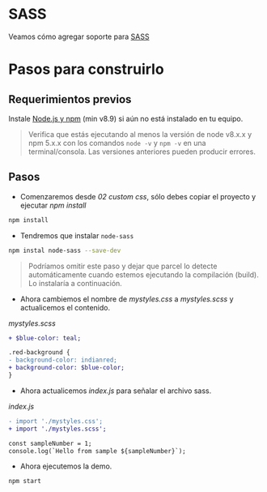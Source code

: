 # SASS

Veamos cómo agregar soporte para [SASS](https://sass-lang.com/)

# Pasos para construirlo

## Requerimientos previos

Instale [Node.js y npm](https://nodejs.org/en/) (min v8.9) si aún no está instalado en tu equipo.

> Verifica que estás ejecutando al menos la versión de node v8.x.x y npm 5.x.x con los comandos `node -v` y `npm -v` en una terminal/consola. Las versiones anteriores pueden producir errores.

## Pasos

- Comenzaremos desde _02 custom css_, sólo debes copiar el proyecto y ejecutar _npm install_

```bash
npm install
```

- Tendremos que instalar `node-sass`

```bash
npm instal node-sass --save-dev
```

> Podríamos omitir este paso y dejar que parcel lo detecte automáticamente cuando estemos ejecutando la compilación (build). Lo instalaría a continuación.

- Ahora cambiemos el nombre de _mystyles.css_ a _mystyles.scss_ y actualicemos el contenido.

_mystyles.scss_

```diff
+ $blue-color: teal;

.red-background {
- background-color: indianred;
+ background-color: $blue-color;
}
```

- Ahora actualicemos _index.js_ para señalar el archivo sass.

_index.js_

```diff
- import './mystyles.css';
+ import './mystyles.scss';

const sampleNumber = 1;
console.log(`Hello from sample ${sampleNumber}`);
```

- Ahora ejecutemos la demo.

```bash
npm start
```